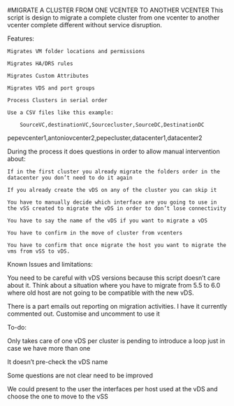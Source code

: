 #MIGRATE A CLUSTER FROM ONE VCENTER TO ANOTHER VCENTER
This script is design to migrate a complete cluster from one vcenter to another vcenter complete different without service disruption.

Features:

	Migrates VM folder locations and permissions

	Migrates HA/DRS rules

	Migrates Custom Attributes

	Migrates VDS and port groups

	Process Clusters in serial order

	Use a CSV files like this example:

		SourceVC,destinationVC,Sourcecluster,SourceDC,DestinationDC

pepevcenter1,antoniovcenter2,pepecluster,datacenter1,datacenter2

	
During the process it does questions in order to allow manual intervention about:


	If in the first cluster you already migrate the folders order in the datacenter you don’t need to do it again

	If you already create the vDS on any of the cluster you can skip it

	You have to manually decide which interface are you going to use in the vSS created to migrate the vDS in order to don’t lose connectivity

	You have to say the name of the vDS if you want to migrate a vDS

	You have to confirm in the move of cluster from vcenters

	You have to confirm that once migrate the host you want to migrate the vms from vSS to vDS.


Known Issues and limitations:

You need to be careful with vDS versions because this script doesn’t care about it. Think about a situation where you have to migrate from 5.5 to 6.0 where old host are not going to be compatible with the new vDS.

There is a part emails out reporting on migration activities.  I have it currently commented out. Customise and uncomment to use it



To-do:

Only takes care of one vDS per cluster is pending to introduce a loop just in case we have more than one

It doesn’t pre-check the vDS name

Some questions are not clear need to be improved

We could present to the user the interfaces per host used at the vDS and choose the one to move to the vSS
